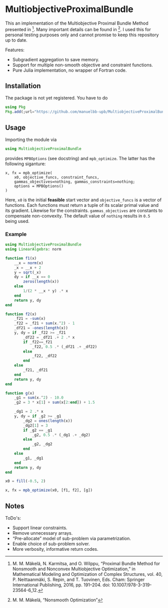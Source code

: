 # MultiobjectiveProximalBundle

This an implementation of the Multiobjective Proximal Bundle Method presented in [^1].
Many important details can be found in [^2].
I used this for personal testing purposes only and cannot promise to keep this repository up to date.

Features:
* Subgradient aggregation to save memory.
* Support for multiple non-smooth objective and constraint functions.
* Pure Julia implementation, no wrapper of Fortran code.

## Installation
The package is not yet registered.
You have to do
```julia
using Pkg
Pkg.add(;url="https://github.com/manuelbb-upb/MultiobjectiveProximalBundle.jl.git")
```

## Usage
Importing the module via
```julia
using MultiobjectiveProximalBundle
```
provides `MPBOptions` (see docstring) and `mpb_optimize`.
The latter has the following siganture:
```
x, fx = mpb_optimize(
    x0, objective_funcs, constraint_funcs,
    gammas_objectives=nothing, gammas_constraints=nothing;
    options = MPBOptions()
)
```
Here, `x0` is the initial **feasible** start vector and
`objective_funcs` is a vector of functions.
Each functions must return a tuple of its scalar primal value
and its gradient. Likewise for the constraints.
`gammas_objectives` are constants to compensate non-convexity.
The default value of `nothing` results in `0.5` being used.

### Example
```julia
using MultiobjectiveProximalBundle
using LinearAlgebra: norm

function f1(x)
    __x = norm(x)
    _x = __x + 2
    y = sqrt(_x)
    dy = if __x == 0
        zeros(length(x))
    else
        1/(2 * __x * y) .* x
    end
    return y, dy
end

function f2(x)
    _f21 = -sum(x)
    _f22 = _f21 + sum(x.^2) - 1
    _df21 = -ones(length(x))
    y, dy = if _f22 >= _f21
        _df22 = _df21 .+ 2 .* x
        if _f22==_f21
            _f22, 0.5 .* (_df21 .+ _df22)
        else
            _f22, _df22
        end
    else
        _f21, _df21
    end
    return y, dy
end

function g(x)
    _g1 = sum(x.^2) - 10.0
    _g2 = 3 * x[1] + sum(x[2:end]) + 1.5

    _dg1 = 2 .* x
    y, dy = if _g2 >= _g1
        _dg2 = ones(length(x))
        _dg2[1] = 3
        if _g2 == _g1
            _g2, 0.5 .* (_dg1 .+ _dg2)
        else
            _g2, _dg2
        end
    else
        _g1, _dg1
    end
    return y, dy
end

x0 = fill(-0.5, 2)

x, fx = mpb_optimize(x0, [f1, f2], [g])
```

## Notes

ToDo's:
* Support linear constraints.
* Remove unnecessary arrays.
* “Pre-allocate” model of sub-problem via parametrization.
* Enable choice of sub-problem solver.
* More verbosity, informative return codes.


[^1]: M. M. Mäkelä, N. Karmitsa, and O. Wilppu, “Proximal Bundle Method for Nonsmooth and Nonconvex Multiobjective Optimization,” in Mathematical Modeling and Optimization of Complex Structures, vol. 40, P. Neittaanmäki, S. Repin, and T. Tuovinen, Eds. Cham: Springer International Publishing, 2016, pp. 191–204. doi: 10.1007/978-3-319-23564-6_12.

[^2]: M. M. Mäkelä, “Nonsmooth Optimization”
